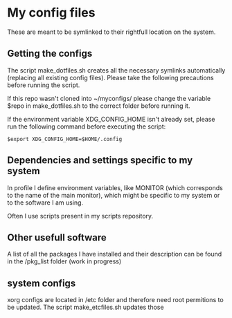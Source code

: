 # My config files 
These are meant to be symlinked to their rightfull location on the system. 

## Getting the configs
The script make\_dotfiles.sh creates all the necessary symlinks automatically (replacing all existing config files). Please take the following precautions before running the script.

If this repo wasn't cloned into ~/myconfigs/ please change the variable $repo in make\_dotfiles.sh to the correct folder before running it.

If the environment variable XDG\_CONFIG\_HOME isn't already set, please run the following command before executing the script:

	$export XDG_CONFIG_HOME=$HOME/.config

## Dependencies and settings specific to my system
In profile I define environment variables, like MONITOR (which corresponds to the name of the main monitor), which might be specific to my system or to the software I am using.

Often I use scripts present in my scripts repository.

## Other usefull software
A list of all the packages I have installed and their description can be found in the /pkg\_list folder (work in progress)

## system configs
xorg configs are located in /etc folder and therefore need root permitions to be updated. The script make\_etcfiles.sh updates those
